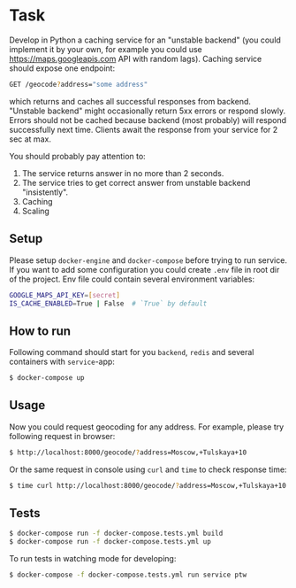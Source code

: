 # Task

Develop in Python a caching service for an "unstable backend" (you could implement it by your own,
for example you could use https://maps.googleapis.com API with random lags).
Caching service should expose one endpoint:

```bash
GET /geocode?address="some address"
```

which returns and caches all successful responses from backend.
"Unstable backend" might occasionally return 5xx errors or respond slowly.
Errors should not be cached because backend (most probably) will respond successfully next time.
Clients await the response from your service for 2 sec at max.

You should probably pay attention to:
1. The service returns answer in no more than 2 seconds.
2. The service tries to get correct answer from unstable backend "insistently".
3. Caching
4. Scaling

## Setup
Please setup `docker-engine` and `docker-compose` before trying to run service.
If you want to add some configuration you could create `.env` file in root dir
of the project. Env file could contain several environment variables:
```bash
GOOGLE_MAPS_API_KEY=[secret]
IS_CACHE_ENABLED=True | False  # `True` by default 
```

## How to run
Following command should start for you `backend`, `redis` and several 
containers with `service`-app:
```bash
$ docker-compose up
```

## Usage
Now you could request geocoding for any address. For example, please try 
following request in browser:
```bash
$ http://localhost:8000/geocode/?address=Moscow,+Tulskaya+10
```

Or the same request in console using `curl` and `time` to check response time:
```bash
$ time curl http://localhost:8000/geocode/?address=Moscow,+Tulskaya+10
```


## Tests
```bash
$ docker-compose run -f docker-compose.tests.yml build
$ docker-compose run -f docker-compose.tests.yml up
```

To run tests in watching mode for developing:
```bash
$ docker-compose -f docker-compose.tests.yml run service ptw
```
